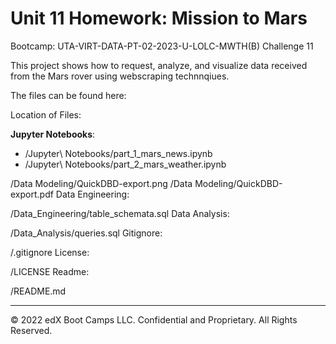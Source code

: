 # Unit 11 Homework: Mission to Mars
Bootcamp: UTA-VIRT-DATA-PT-02-2023-U-LOLC-MWTH(B) Challenge 11

This project shows how to request, analyze, and visualize data received from the Mars rover using webscraping technnqiues.

The files can be found here:

Location of Files:

**Jupyter Notebooks**:

- /Jupyter\ Notebooks/part_1_mars_news.ipynb
- /Jupyter\ Notebooks/part_2_mars_weather.ipynb

/Data Modeling/QuickDBD-export.png
/Data Modeling/QuickDBD-export.pdf
Data Engineering:

/Data_Engineering/table_schemata.sql
Data Analysis:

/Data_Analysis/queries.sql
Gitignore:

/.gitignore
License:

/LICENSE
Readme:

/README.md


---

© 2022 edX Boot Camps LLC. Confidential and Proprietary. All Rights Reserved.

